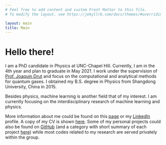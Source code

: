 ```yaml
---
# Feel free to add content and custom Front Matter to this file.
# To modify the layout, see https://jekyllrb.com/docs/themes/#overriding-theme-defaults

layout: main
title: Main
---
```

# Hello there!

I am a PhD candidate in Physics at UNC-Chapel Hill. Currently, I am in the 4th year and plan to graduate in May 2021. I work under the supervision of [Prof. Joaquin Drut](https://users.physics.unc.edu/~drut/public_html_UNC/) and focus on the computational and analytical methods for quantum gases. I obtained my B.S. degree in Physics from Shangdong University, China in 2015.

Besides physics, machine learning is another field that of my interest. I am currently focusing on the interdisciplinary research of machine learning and physics.

More information about me could be found on this [page](/aboutme) or my [LinkedIn](https://www.linkedin.com/in/yaqi-hou/) profile. A copy of my CV is shown [here](CV/Yaqi-Hou-CV.pdf). Some of my personal projects could also be found on [GitHub](https://github.com/yaqihou) (and a category with short summary of each project [here](/github_intro)) while most codes related to my research are served privately within the group.
